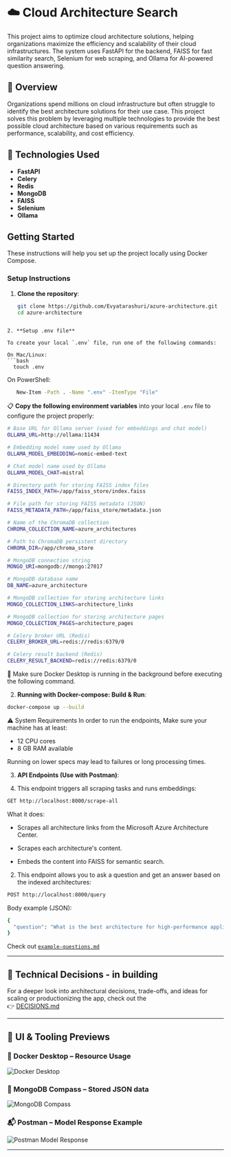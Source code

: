 # ☁️ Cloud Architecture Search

This project aims to optimize cloud architecture solutions, helping organizations maximize the efficiency and scalability of their cloud infrastructures. The system uses FastAPI for the backend, FAISS for fast similarity search, Selenium for web scraping, and Ollama for AI-powered question answering.

## 🧭 Overview

Organizations spend millions on cloud infrastructure but often struggle to identify the best architecture solutions for their use case. This project solves this problem by leveraging multiple technologies to provide the best possible cloud architecture based on various requirements such as performance, scalability, and cost efficiency.

## 🧰 Technologies Used

- **FastAPI**  
- **Celery**  
- **Redis**  
- **MongoDB**  
- **FAISS**  
- **Selenium**  
- **Ollama**


## Getting Started

These instructions will help you set up the project locally using Docker Compose.

### Setup Instructions

1. **Clone the repository**:
   ```bash
   git clone https://github.com/Evyatarashuri/azure-architecture.git
   cd azure-architecture
```

2. **Setup .env file**

To create your local `.env` file, run one of the following commands:

On Mac/Linux:
```bash
  touch .env
```

On PowerShell:
```bash
   New-Item -Path . -Name ".env" -ItemType "File"
```

📋 **Copy the following environment variables** into your local `.env` file to configure the project properly:

```bash
# Base URL for Ollama server (used for embeddings and chat model)
OLLAMA_URL=http://ollama:11434

# Embedding model name used by Ollama
OLLAMA_MODEL_EMBEDDING=nomic-embed-text

# Chat model name used by Ollama
OLLAMA_MODEL_CHAT=mistral

# Directory path for storing FAISS index files
FAISS_INDEX_PATH=/app/faiss_store/index.faiss

# File path for storing FAISS metadata (JSON)
FAISS_METADATA_PATH=/app/faiss_store/metadata.json

# Name of the ChromaDB collection
CHROMA_COLLECTION_NAME=azure_architectures

# Path to ChromaDB persistent directory
CHROMA_DIR=/app/chroma_store

# MongoDB connection string
MONGO_URI=mongodb://mongo:27017

# MongoDB database name
DB_NAME=azure_architecture

# MongoDB collection for storing architecture links
MONGO_COLLECTION_LINKS=architecture_links

# MongoDB collection for storing architecture pages
MONGO_COLLECTION_PAGES=architecture_pages

# Celery broker URL (Redis)
CELERY_BROKER_URL=redis://redis:6379/0

# Celery result backend (Redis)
CELERY_RESULT_BACKEND=redis://redis:6379/0
```


🚨 Make sure Docker Desktop is running in the background before executing the following command.

2. **Running with Docker-compose: Build & Run**:
```bash
docker-compose up --build
```

⚠️ System Requirements
In order to run the endpoints, Make sure your machine has at least:

* 12 CPU cores
* 8 GB RAM available

Running on lower specs may lead to failures or long processing times.

3. **API Endpoints (Use with Postman)**:

1. This endpoint triggers all scraping tasks and runs embeddings:
```bash
GET http://localhost:8000/scrape-all
```
What it does:

* Scrapes all architecture links from the Microsoft Azure Architecture Center.

* Scrapes each architecture's content.

* Embeds the content into FAISS for semantic search.

2. This endpoint allows you to ask a question and get an answer based on the indexed architectures:
```bash
POST http://localhost:8000/query
```
Body example (JSON):
```bash
{
  "question": "What is the best architecture for high-performance applications in Azure?"
}
```
Check out [`example-questions.md`](example-questions.md) 

---

## 📄 Technical Decisions - in building

For a deeper look into architectural decisions, trade-offs, and ideas for scaling or productionizing the app, check out the  
👉 [DECISIONS.md](./DECISIONS.md)

---

## 📸 UI & Tooling Previews

### 🐳 Docker Desktop – Resource Usage
![Docker Desktop](./screenshots/Docker-Desktop.png)

### 🍃 MongoDB Compass – Stored JSON data
![MongoDB Compass](./screenshots/MongoDB-compass.png)

### 📬 Postman – Model Response Example
![Postman Model Response](./screenshots/postman-model-response.png)

---
